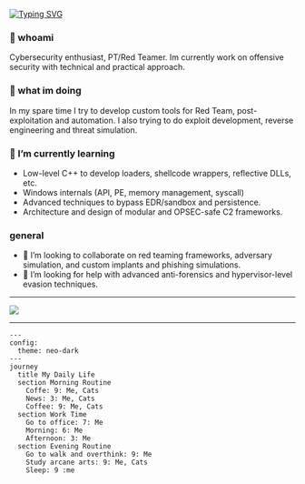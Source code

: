 
[![Typing SVG](https://readme-typing-svg.herokuapp.com?font=Terminess+Nerd+Font+Mono&duration=2000&pause=1000&background=FFFFFF00&vCenter=true&random=true&width=435&lines=hey%2C+it's+antrax!;currently%3A+drinking+coffe;currently%3A+studing+arcane+arts;currently%3A+developing+my+first+meoware)](https://git.io/typing-svg)

### 👤 whoami
Cybersecurity enthusiast, PT/Red Teamer. Im currently work on offensive security with technical and practical approach.

### 💼 what im doing
In my spare time I try to develop custom tools for Red Team, post-exploitation and automation. I also trying to do exploit development, reverse engineering and threat simulation.

### 🌱 I’m currently learning 
- Low-level C++ to develop loaders, shellcode wrappers, reflective DLLs, etc.
- Windows internals (API, PE, memory management, syscall)
- Advanced techniques to bypass EDR/sandbox and persistence.
- Architecture and design of modular and OPSEC-safe C2 frameworks.

### general
- 👯 I’m looking to collaborate on red teaming frameworks, adversary simulation, and custom implants and phishing simulations.
- 🤔 I’m looking for help with advanced anti-forensics and hypervisor-level evasion techniques.

---

  [![](https://skillicons.dev/icons?i=python,c,cpp,js,bash,visualstudio,vscode,ubuntu,windows,github,docker)](https://skillicons.dev)

---

```mermaid
---
config:
  theme: neo-dark
---
journey
  title My Daily Life
  section Morning Routine
    Coffe: 9: Me, Cats
    News: 3: Me, Cats
    Coffee: 9: Me, Cats
  section Work Time
    Go to office: 7: Me
    Morning: 6: Me
    Afternoon: 3: Me
  section Evening Routine
    Go to walk and overthink: 9: Me
    Study arcane arts: 9: Me, Cats
    Sleep: 9 :me
```

<!--
**axel-delnegro/axel-delnegro** is a ✨ _special_ ✨ repository because its `README.md` (this file) appears on your GitHub profile.

Here are some ideas to get you started:

- 🔭 I’m currently working on ...
- 🌱 I’m currently learning ...
- 👯 I’m looking to collaborate on ...
- 🤔 I’m looking for help with ...
- 💬 Ask me about ...
- 📫 How to reach me: ...
- 😄 Pronouns: ...
- ⚡ Fun fact: ...
-->
